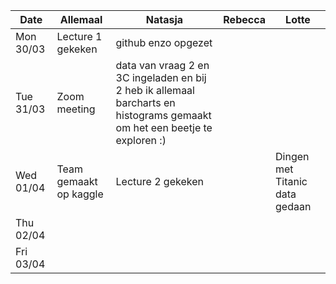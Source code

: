 Date | Allemaal | Natasja | Rebecca | Lotte
--- | --- | --- | --- | ---
Mon 30/03 | Lecture 1 gekeken | github enzo opgezet | |
Tue 31/03 | Zoom meeting | data van vraag 2 en 3C ingeladen en bij 2 heb ik allemaal barcharts en histograms gemaakt om het een beetje te exploren :) | |
Wed 01/04 | Team gemaakt op kaggle | Lecture 2 gekeken | | Dingen met Titanic data gedaan
Thu 02/04 | | | |
Fri 03/04 | | | |

